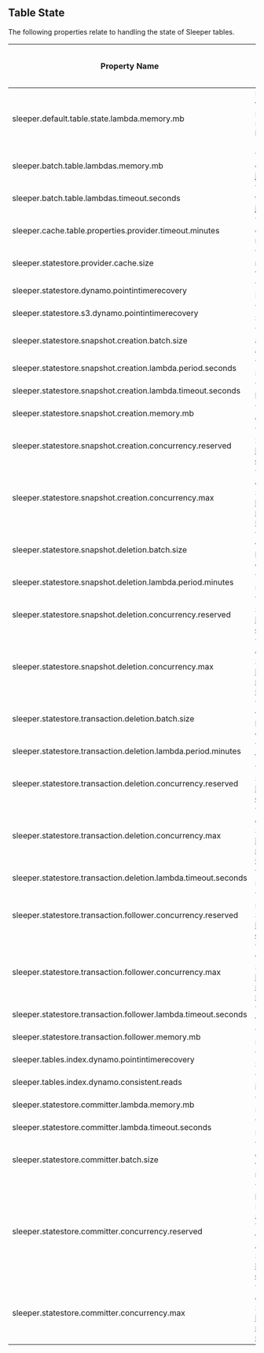 ## Table State

The following properties relate to handling the state of Sleeper tables.

| Property Name                                                  | Description                                                                                                                                                                                                                                                                                                                                                                                                                  | Default Value | Run CdkDeploy When Changed |
|----------------------------------------------------------------|------------------------------------------------------------------------------------------------------------------------------------------------------------------------------------------------------------------------------------------------------------------------------------------------------------------------------------------------------------------------------------------------------------------------------|---------------|----------------------------|
| sleeper.default.table.state.lambda.memory.mb                   | Default value for amount of memory in MB for each lambda that holds the state of Sleeper tables in memory. These use a state store provider which caches a number of tables at once, set in `sleeper.statestore.provider.cache.size`. Not all lambdas are covered by this, e.g. see `sleeper.batch.table.lambdas.memory.mb`.                                                                                                 | 4096          | false                      |
| sleeper.batch.table.lambdas.memory.mb                          | The amount of memory in MB for lambdas that create batches of tables to run some operation against, eg. create compaction jobs, run garbage collection, perform partition splitting.                                                                                                                                                                                                                                         | 1024          | false                      |
| sleeper.batch.table.lambdas.timeout.seconds                    | The timeout in seconds for lambdas that create batches of tables to run some operation against, eg. create compaction jobs, run garbage collection, perform partition splitting.                                                                                                                                                                                                                                             | 60            | false                      |
| sleeper.cache.table.properties.provider.timeout.minutes        | The timeout in minutes for when the table properties provider cache should be cleared, forcing table properties to be reloaded from S3.                                                                                                                                                                                                                                                                                      | 60            | false                      |
| sleeper.statestore.provider.cache.size                         | The maximum size of state store providers. If a state store is needed and the cache is full, the oldest state store in the cache will be removed to make space.                                                                                                                                                                                                                                                              | 10            | false                      |
| sleeper.statestore.dynamo.pointintimerecovery                  | This specifies whether point in time recovery is enabled for the DynamoDB state store. This is set on the DynamoDB tables.                                                                                                                                                                                                                                                                                                   | false         | true                       |
| sleeper.statestore.s3.dynamo.pointintimerecovery               | This specifies whether point in time recovery is enabled for the S3 state store. This is set on the revision DynamoDB table.                                                                                                                                                                                                                                                                                                 | false         | true                       |
| sleeper.statestore.snapshot.creation.batch.size                | The number of tables to create transaction log snapshots for in a single invocation. This will be the batch size for a lambda as an SQS FIFO event source. This can be a maximum of 10.                                                                                                                                                                                                                                      | 1             | false                      |
| sleeper.statestore.snapshot.creation.lambda.period.seconds     | The frequency in seconds with which the transaction log snapshot creation lambda is run.                                                                                                                                                                                                                                                                                                                                     | 60            | false                      |
| sleeper.statestore.snapshot.creation.lambda.timeout.seconds    | The timeout in seconds after which to terminate the transaction log snapshot creation lambda.                                                                                                                                                                                                                                                                                                                                | 900           | false                      |
| sleeper.statestore.snapshot.creation.memory.mb                 | The amount of memory in MB for the transaction log snapshot creation lambda.                                                                                                                                                                                                                                                                                                                                                 |               | false                      |
| sleeper.statestore.snapshot.creation.concurrency.reserved      | The reserved concurrency for the snapshot creation lambda.<br>See reserved concurrency overview at: https://docs.aws.amazon.com/lambda/latest/dg/configuration-concurrency.html                                                                                                                                                                                                                                              |               | false                      |
| sleeper.statestore.snapshot.creation.concurrency.max           | The maximum given concurrency allowed for the snapshot creation lambda.<br>See maximum concurrency overview at: https://aws.amazon.com/blogs/compute/introducing-maximum-concurrency-of-aws-lambda-functions-when-using-amazon-sqs-as-an-event-source/                                                                                                                                                                       |               | false                      |
| sleeper.statestore.snapshot.deletion.batch.size                | The number of tables to delete old transaction log snapshots for in a single invocation. This will be the batch size for a lambda as an SQS FIFO event source. This can be a maximum of 10.                                                                                                                                                                                                                                  | 1             | false                      |
| sleeper.statestore.snapshot.deletion.lambda.period.minutes     | The frequency in minutes with which the transaction log snapshot deletion lambda is run.                                                                                                                                                                                                                                                                                                                                     | 60            | false                      |
| sleeper.statestore.snapshot.deletion.concurrency.reserved      | The reserved concurrency for the snapshot deletion lambda.<br>See reserved concurrency overview at: https://docs.aws.amazon.com/lambda/latest/dg/configuration-concurrency.html                                                                                                                                                                                                                                              |               | false                      |
| sleeper.statestore.snapshot.deletion.concurrency.max           | The maximum given concurrency allowed for the snapshot deletion lambda.<br>See maximum concurrency overview at: https://aws.amazon.com/blogs/compute/introducing-maximum-concurrency-of-aws-lambda-functions-when-using-amazon-sqs-as-an-event-source/                                                                                                                                                                       |               | false                      |
| sleeper.statestore.transaction.deletion.batch.size             | The number of tables to delete old transaction log transactions for in a single invocation. This will be the batch size for a lambda as an SQS FIFO event source. This can be a maximum of 10.                                                                                                                                                                                                                               | 1             | false                      |
| sleeper.statestore.transaction.deletion.lambda.period.minutes  | The frequency in minutes with which the transaction log transaction deletion lambda is run.                                                                                                                                                                                                                                                                                                                                  | 60            | false                      |
| sleeper.statestore.transaction.deletion.concurrency.reserved   | The reserved concurrency for the transaction deletion lambda.<br>See reserved concurrency overview at: https://docs.aws.amazon.com/lambda/latest/dg/configuration-concurrency.html                                                                                                                                                                                                                                           |               | false                      |
| sleeper.statestore.transaction.deletion.concurrency.max        | The maximum given concurrency allowed for the transaction deletion lambda.<br>See maximum concurrency overview at: https://aws.amazon.com/blogs/compute/introducing-maximum-concurrency-of-aws-lambda-functions-when-using-amazon-sqs-as-an-event-source/                                                                                                                                                                    |               | false                      |
| sleeper.statestore.transaction.deletion.lambda.timeout.seconds | The maximum timeout for the transaction deletion lambda in seconds.                                                                                                                                                                                                                                                                                                                                                          | 900           | false                      |
| sleeper.statestore.transaction.follower.concurrency.reserved   | The reserved concurrency for the lambda that follows the state store transaction log to trigger updates.<br>See reserved concurrency overview at: https://docs.aws.amazon.com/lambda/latest/dg/configuration-concurrency.html                                                                                                                                                                                                |               | false                      |
| sleeper.statestore.transaction.follower.concurrency.max        | The maximum given concurrency allowed for the lambda that follows the state store transaction log to trigger updates.<br>See maximum concurrency overview at: https://aws.amazon.com/blogs/compute/introducing-maximum-concurrency-of-aws-lambda-functions-when-using-amazon-sqs-as-an-event-source/                                                                                                                         |               | false                      |
| sleeper.statestore.transaction.follower.lambda.timeout.seconds | The maximum timeout in seconds for the lambda that follows the state store transaction log to trigger updates.                                                                                                                                                                                                                                                                                                               | 900           | false                      |
| sleeper.statestore.transaction.follower.memory.mb              | The amount of memory in MB for the lambda that follows the state store transaction log to trigger updates.                                                                                                                                                                                                                                                                                                                   |               | false                      |
| sleeper.tables.index.dynamo.pointintimerecovery                | This specifies whether point in time recovery is enabled for the Sleeper table index. This is set on the DynamoDB tables.                                                                                                                                                                                                                                                                                                    | false         | true                       |
| sleeper.tables.index.dynamo.consistent.reads                   | This specifies whether queries and scans against the table index DynamoDB tables are strongly consistent.                                                                                                                                                                                                                                                                                                                    | true          | false                      |
| sleeper.statestore.committer.lambda.memory.mb                  | The amount of memory in MB for the lambda that commits state store updates.                                                                                                                                                                                                                                                                                                                                                  |               | true                       |
| sleeper.statestore.committer.lambda.timeout.seconds            | The timeout for the lambda that commits state store updates in seconds.                                                                                                                                                                                                                                                                                                                                                      | 900           | true                       |
| sleeper.statestore.committer.batch.size                        | The number of state store updates to be sent to the state store committer lambda in one invocation. This will be the batch size for a lambda as an SQS FIFO event source. This can be a maximum of 10.                                                                                                                                                                                                                       | 10            | false                      |
| sleeper.statestore.committer.concurrency.reserved              | The reserved concurrency for the state store committer lambda.<br>Presently this value defaults to 10 to align with expectations around table efficiency.<br>This is to ensure that state store operations can still be applied to at least 10 tables, even when concurrency is used up in the account.<br>See reserved concurrency overview at: https://docs.aws.amazon.com/lambda/latest/dg/configuration-concurrency.html | 10            | false                      |
| sleeper.statestore.committer.concurrency.max                   | The maximum given concurrency allowed for the state store committer lambda.<br>See maximum concurrency overview at: https://aws.amazon.com/blogs/compute/introducing-maximum-concurrency-of-aws-lambda-functions-when-using-amazon-sqs-as-an-event-source/                                                                                                                                                                   |               | false                      |
